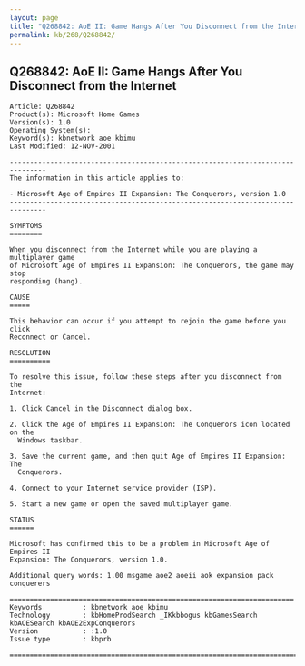 ```yaml
---
layout: page
title: "Q268842: AoE II: Game Hangs After You Disconnect from the Internet"
permalink: kb/268/Q268842/
---
```


## Q268842: AoE II: Game Hangs After You Disconnect from the Internet

	Article: Q268842
	Product(s): Microsoft Home Games
	Version(s): 1.0
	Operating System(s): 
	Keyword(s): kbnetwork aoe kbimu
	Last Modified: 12-NOV-2001
	
	-------------------------------------------------------------------------------
	The information in this article applies to:
	
	- Microsoft Age of Empires II Expansion: The Conquerors, version 1.0 
	-------------------------------------------------------------------------------
	
	SYMPTOMS
	========
	
	When you disconnect from the Internet while you are playing a multiplayer game
	of Microsoft Age of Empires II Expansion: The Conquerors, the game may stop
	responding (hang).
	
	CAUSE
	=====
	
	This behavior can occur if you attempt to rejoin the game before you click
	Reconnect or Cancel.
	
	RESOLUTION
	==========
	
	To resolve this issue, follow these steps after you disconnect from the
	Internet:
	
	1. Click Cancel in the Disconnect dialog box.
	
	2. Click the Age of Empires II Expansion: The Conquerors icon located on the
	  Windows taskbar.
	
	3. Save the current game, and then quit Age of Empires II Expansion: The
	  Conquerors.
	
	4. Connect to your Internet service provider (ISP).
	
	5. Start a new game or open the saved multiplayer game.
	
	STATUS
	======
	
	Microsoft has confirmed this to be a problem in Microsoft Age of Empires II
	Expansion: The Conquerors, version 1.0.
	
	Additional query words: 1.00 msgame aoe2 aoeii aok expansion pack conquerers
	
	======================================================================
	Keywords          : kbnetwork aoe kbimu 
	Technology        : kbHomeProdSearch _IKkbbogus kbGamesSearch kbAOESearch kbAOE2ExpConquerors
	Version           : :1.0
	Issue type        : kbprb
	
	=============================================================================
	
